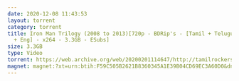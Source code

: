 ```yaml
---
date: 2020-12-08 11:43:53
layout: torrent
category: torrent
title: Iron Man Trilogy (2008 to 2013)[720p - BDRip's - [Tamil + Telugu + Hindi
  + Eng] - x264 - 3.3GB - ESubs]
size: 3.3GB
type: Video
torrent: https://web.archive.org/web/20200201114647/http://tamilrockers.ws/index.php?app=core&module=attach&section=attach&attach_id=11133
magnet: magnet:?xt=urn:btih:F59C505B2621B8360345A1E39B04CD69EC3A60D0&dn=www.TamilRockers.mx%20-%20Iron%20Man%20Trilogy%20%282008%20to%202013%29%5b720p%20-%20BDRip%27s%20-%20%5bTamil%20%2b%20Telugu%20%2b%20Hindi%20%2b%20Eng%5d&tr=udp%3a%2f%2fzer0day.to%3a1337%2fannounce&tr=udp%3a%2f%2ftracker.openbittorrent.com%3a80%2fannounce&tr=udp%3a%2f%2ftracker.ilibr.org%3a80%2fannounce&tr=udp%3a%2f%2ftracker.leechers-paradise.org%3a6969%2fannounce&tr=udp%3a%2f%2feddie4.nl%3a6969%2fannounce&tr=udp%3a%2f%2ftracker.sktorrent.net%3a6969%2fannounce&tr=udp%3a%2f%2f9.rarbg.me%3a2800%2fannounce&tr=udp%3a%2f%2f9.rarbg.to%3a2750%2fannounce&tr=udp%3a%2f%2ftorrent.gresille.org%3a80%2fannounce&tr=udp%3a%2f%2ftracker.aletorrenty.pl%3a2710%2fannounce&tr=udp%3a%2f%2ftracker.piratepublic.com%3a1337%2fannounce&tr=udp%3a%2f%2ftracker.publicbt.com%3a80%2fannounce
---
```

